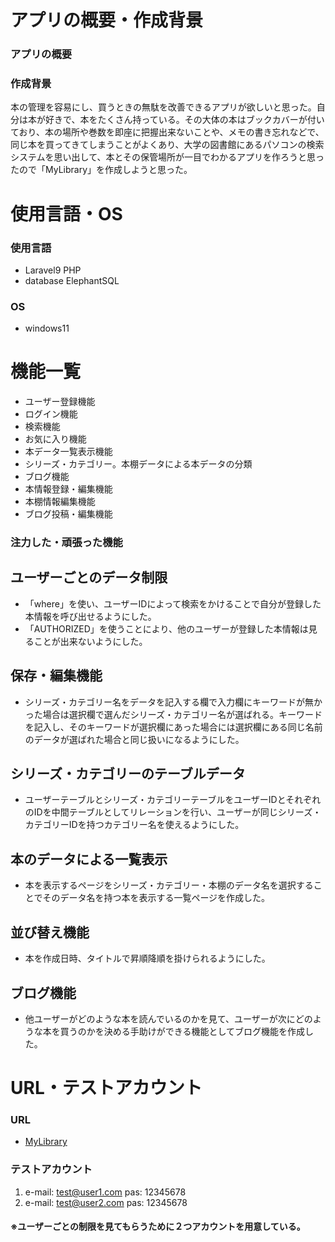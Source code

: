 # アプリの概要・作成背景
### アプリの概要

### 作成背景
本の管理を容易にし、買うときの無駄を改善できるアプリが欲しいと思った。自分は本が好きで、本をたくさん持っている。その大体の本はブックカバーが付いており、本の場所や巻数を即座に把握出来ないことや、メモの書き忘れなどで、同じ本を買ってきてしまうことがよくあり、大学の図書館にあるパソコンの検索システムを思い出して、本とその保管場所が一目でわかるアプリを作ろうと思ったので「MyLibrary」を作成しようと思った。
# 使用言語・OS
### 使用言語
- Laravel9 PHP 
- database ElephantSQL
### OS
- windows11
# 機能一覧
- ユーザー登録機能
- ログイン機能
- 検索機能
- お気に入り機能
- 本データ一覧表示機能
- シリーズ・カテゴリー。本棚データによる本データの分類
- ブログ機能
- 本情報登録・編集機能
- 本棚情報編集機能
- ブログ投稿・編集機能
### 注力した・頑張った機能
## ユーザーごとのデータ制限
- 「where」を使い、ユーザーIDによって検索をかけることで自分が登録した本情報を呼び出せるようにした。
- 「AUTHORIZED」を使うことにより、他のユーザーが登録した本情報は見ることが出来ないようにした。
## 保存・編集機能
- シリーズ・カテゴリー名をデータを記入する欄で入力欄にキーワードが無かった場合は選択欄で選んだシリーズ・カテゴリー名が選ばれる。キーワードを記入し、そのキーワードが選択欄にあった場合には選択欄にある同じ名前のデータが選ばれた場合と同じ扱いになるようにした。
## シリーズ・カテゴリーのテーブルデータ
- ユーザーテーブルとシリーズ・カテゴリーテーブルをユーザーIDとそれぞれのIDを中間テーブルとしてリレーションを行い、ユーザーが同じシリーズ・カテゴリーIDを持つカテゴリー名を使えるようにした。
## 本のデータによる一覧表示
- 本を表示するページをシリーズ・カテゴリー・本棚のデータ名を選択することでそのデータ名を持つ本を表示する一覧ページを作成した。
## 並び替え機能
- 本を作成日時、タイトルで昇順降順を掛けられるようにした。
## ブログ機能
- 他ユーザーがどのような本を読んでいるのかを見て、ユーザーが次にどのような本を買うのかを決める手助けができる機能としてブログ機能を作成した。
# URL・テストアカウント
### URL
- [MyLibrary](https://mylibrary-bx6fw2903-yota-yamamotos-projects.vercel.app/)
### テストアカウント
1. e-mail: test@user1.com
   pas: 12345678
2. e-mail: test@user2.com
   pas: 12345678
#### ※ユーザーごとの制限を見てもらうために２つアカウントを用意している。   
